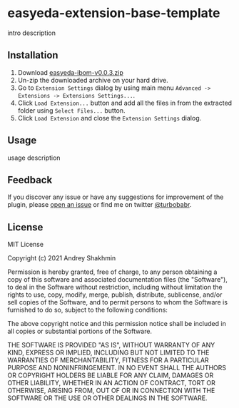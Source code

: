 # easyeda-extension-base-template

intro description

## Installation

1. Download [easyeda-ibom-v0.0.3.zip](https://github.com/turbobabr/easyeda-ibom-extension/releases/download/v0.0.3/easyeda-ibom-v0.0.3.zip)
2. Un-zip the downloaded archive on your hard drive.
3. Go to `Extension Settings` dialog by using main menu `Advanced -> Extensions -> Extensions Settings...`.
4. Click `Load Extension...` button and add all the files in from the extracted folder using `Select Files...` button. 
5. Click `Load Extension` and close the `Extension Settings` dialog.

## Usage

usage description

## Feedback

If you discover  any issue or have any suggestions for improvement of the plugin, please [open an issue](https://github.com/turbobabr/easyeda-ibom-extension/issues) or find me on twitter [@turbobabr](http://twitter.com/turbobabr).

## License

MIT License

Copyright (c) 2021 Andrey Shakhmin

Permission is hereby granted, free of charge, to any person obtaining a copy
of this software and associated documentation files (the "Software"), to deal
in the Software without restriction, including without limitation the rights
to use, copy, modify, merge, publish, distribute, sublicense, and/or sell
copies of the Software, and to permit persons to whom the Software is
furnished to do so, subject to the following conditions:

The above copyright notice and this permission notice shall be included in all
copies or substantial portions of the Software.

THE SOFTWARE IS PROVIDED "AS IS", WITHOUT WARRANTY OF ANY KIND, EXPRESS OR
IMPLIED, INCLUDING BUT NOT LIMITED TO THE WARRANTIES OF MERCHANTABILITY,
FITNESS FOR A PARTICULAR PURPOSE AND NONINFRINGEMENT. IN NO EVENT SHALL THE
AUTHORS OR COPYRIGHT HOLDERS BE LIABLE FOR ANY CLAIM, DAMAGES OR OTHER
LIABILITY, WHETHER IN AN ACTION OF CONTRACT, TORT OR OTHERWISE, ARISING FROM,
OUT OF OR IN CONNECTION WITH THE SOFTWARE OR THE USE OR OTHER DEALINGS IN THE
SOFTWARE.
